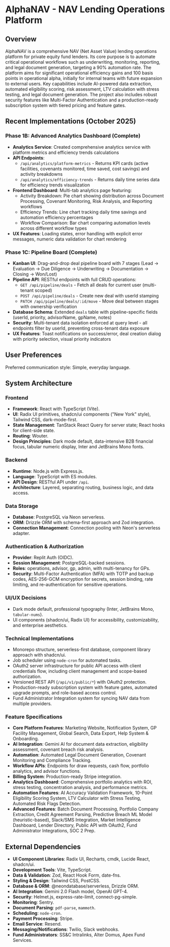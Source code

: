 # AlphaNAV - NAV Lending Operations Platform

## Overview
AlphaNAV is a comprehensive NAV (Net Asset Value) lending operations platform for private equity fund lenders. Its core purpose is to automate critical operational workflows such as underwriting, monitoring, reporting, and legal document generation, targeting a 90% automation rate. The platform aims for significant operational efficiency gains and 100 basis points in operational alpha, initially for internal teams with future expansion to external users. Key capabilities include AI-powered data extraction, automated eligibility scoring, risk assessment, LTV calculation with stress testing, and legal document generation. The project also includes robust security features like Multi-Factor Authentication and a production-ready subscription system with tiered pricing and feature gates.

## Recent Implementations (October 2025)

### Phase 1B: Advanced Analytics Dashboard (Complete)
- **Analytics Service**: Created comprehensive analytics service with platform metrics and efficiency trends calculations
- **API Endpoints**: 
  - `/api/analytics/platform-metrics` - Returns KPI cards (active facilities, covenants monitored, time saved, cost savings) and activity breakdowns
  - `/api/analytics/efficiency-trends` - Returns daily time series data for efficiency trends visualization
- **Frontend Dashboard**: Multi-tab analytics page featuring:
  - Activity Breakdown: Pie chart showing distribution across Document Processing, Covenant Monitoring, Risk Analysis, and Reporting workflows
  - Efficiency Trends: Line chart tracking daily time savings and automation efficiency percentages
  - Workflow Comparison: Bar chart comparing automation levels across different workflow types
- **UX Features**: Loading states, error handling with explicit error messages, numeric data validation for chart rendering

### Phase 1C: Pipeline Board (Complete)
- **Kanban UI**: Drag-and-drop deal pipeline board with 7 stages (Lead → Evaluation → Due Diligence → Underwriting → Documentation → Closing → Won/Lost)
- **Pipeline API**: RESTful endpoints with full CRUD operations:
  - `GET /api/pipeline/deals` - Fetch all deals for current user (multi-tenant scoped)
  - `POST /api/pipeline/deals` - Create new deal with userId stamping
  - `PATCH /api/pipeline/deals/:id/move` - Move deal between stages with ownership verification
- **Database Schema**: Extended `deals` table with pipeline-specific fields (userId, priority, advisorName, gpName, notes)
- **Security**: Multi-tenant data isolation enforced at query level - all endpoints filter by userId, preventing cross-tenant data exposure
- **UX Features**: Toast notifications on success/error, deal creation dialog with priority selection, visual priority indicators

## User Preferences
Preferred communication style: Simple, everyday language.

## System Architecture

### Frontend
- **Framework**: React with TypeScript (Vite).
- **UI**: Radix UI primitives, shadcn/ui components ("New York" style), Tailwind CSS, dark-mode-first.
- **State Management**: TanStack React Query for server state; React hooks for client-side state.
- **Routing**: Wouter.
- **Design Principles**: Dark mode default, data-intensive B2B financial focus, tabular numeric display, Inter and JetBrains Mono fonts.

### Backend
- **Runtime**: Node.js with Express.js.
- **Language**: TypeScript with ES modules.
- **API Design**: RESTful API under `/api`.
- **Architecture**: Layered, separating routing, business logic, and data access.

### Data Storage
- **Database**: PostgreSQL via Neon serverless.
- **ORM**: Drizzle ORM with schema-first approach and Zod integration.
- **Connection Management**: Connection pooling with Neon's serverless adapter.

### Authentication & Authorization
- **Provider**: Replit Auth (OIDC).
- **Session Management**: PostgreSQL-backed sessions.
- **Roles**: operations, advisor, gp, admin, with multi-tenancy for GPs.
- **Security**: Multi-Factor Authentication (MFA) with TOTP and backup codes, AES-256-GCM encryption for secrets, session binding, rate limiting, and re-authentication for sensitive operations.

### UI/UX Decisions
- Dark mode default, professional typography (Inter, JetBrains Mono, `tabular-nums`).
- UI components (shadcn/ui, Radix UI) for accessibility, customizability, and enterprise aesthetics.

### Technical Implementations
- Monorepo structure, serverless-first database, component library approach with shadcn/ui.
- Job scheduler using `node-cron` for automated tasks.
- OAuth2 server infrastructure for public API access with client credentials flow, including client management and scope-based authorization.
- Versioned REST API (`/api/v1/public/*`) with OAuth2 protection.
- Production-ready subscription system with feature gates, automated upgrade prompts, and role-based access control.
- Fund Administrator Integration system for syncing NAV data from multiple providers.

### Feature Specifications
- **Core Platform Features**: Marketing Website, Notification System, GP Facility Management, Global Search, Data Export, Help System & Onboarding.
- **AI Integration**: Gemini AI for document data extraction, eligibility assessment, covenant breach risk analysis.
- **Automation**: Automated Legal Document Generation, Covenant Monitoring and Compliance Tracking.
- **Workflow APIs**: Endpoints for draw requests, cash flow, portfolio analytics, and advisor functions.
- **Billing System**: Production-ready Stripe integration.
- **Analytics Dashboard**: Comprehensive portfolio analytics with ROI, stress testing, concentration analysis, and performance metrics.
- **Automation Features**: AI Accuracy Validation Framework, 10-Point Eligibility Scoring System, LTV Calculator with Stress Testing, Automated Risk Flags Detection.
- **Advanced Features**: Batch Document Processing, Portfolio Company Extraction, Credit Agreement Parsing, Predictive Breach ML Model (heuristic-based), Slack/SMS Integration, Market Intelligence Dashboard, Lender Directory, Public API with OAuth2, Fund Administrator Integrations, SOC 2 Prep.

## External Dependencies

- **UI Component Libraries**: Radix UI, Recharts, cmdk, Lucide React, shadcn/ui.
- **Development Tools**: Vite, TypeScript.
- **Data & Validation**: Zod, React Hook Form, date-fns.
- **Styling & Design**: Tailwind CSS, PostCSS.
- **Database & ORM**: @neondatabase/serverless, Drizzle ORM.
- **AI Integration**: Gemini 2.0 Flash model, OpenAI GPT-4.
- **Security**: Helmet.js, express-rate-limit, connect-pg-simple.
- **Monitoring**: Sentry.
- **Document Parsing**: `pdf-parse`, `mammoth`.
- **Scheduling**: `node-cron`.
- **Payment Processing**: Stripe.
- **Email Service**: Resend.
- **Messaging/Notifications**: Twilio, Slack webhooks.
- **Fund Administrators**: SS&C Intralinks, Alter Domus, Apex Fund Services.